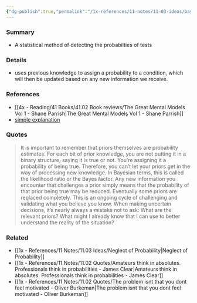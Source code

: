 ```yaml
---
{"dg-publish":true,"permalink":"/1x-references/11-notes/11-03-ideas/bayes-theorem/","title":"Bayesian updating","created":"2024-12-12T14:45:42.306+03:00","updated":"2024-12-12T21:08:06.327+03:00"}
---
```



### Summary
- A statistical method of detecting the probabilties of tests

### Details
- uses previous knowledge to assign a probability to a condition, which will then be updated based on any new information we receive.

### References
- [[4x - Reading/41 Books/41.02 Book reviews/The Great Mental Models Vol 1 - Shane Parrish\|The Great Mental Models Vol 1 - Shane Parrish]]
- [simple explanation](https://betterexplained.com/articles/an-intuitive-and-short-explanation-of-bayes-theorem/)

### Quotes
> It is important to remember that priors themselves are probability estimates. For each bit of prior knowledge, you are not putting it in a binary structure, saying it is true or not. You’re assigning it a probability of being true. Therefore, you can’t let your priors get in the way of processing new knowledge. In Bayesian terms, this is called the likelihood ratio or the Bayes factor. Any new information you encounter that challenges a prior simply means that the probability of that prior being true may be reduced. Eventually some priors are replaced completely. This is an ongoing cycle of challenging and validating what you believe you know. When making uncertain decisions, it’s nearly always a mistake not to ask: What are the relevant priors? What might I already know that I can use to better understand the reality of the situation? 

### Related
- [[1x - References/11 Notes/11.03 Ideas/Neglect of Probability\|Neglect of Probability]]
- [[1x - References/11 Notes/11.02 Quotes/Amateurs think in absolutes. Professionals think in probabilities - James Clear\|Amateurs think in absolutes. Professionals think in probabilities - James Clear]]
- [[1x - References/11 Notes/11.02 Quotes/The problem isnt that you dont feel motivated - Oliver Burkeman\|The problem isnt that you dont feel motivated - Oliver Burkeman]]